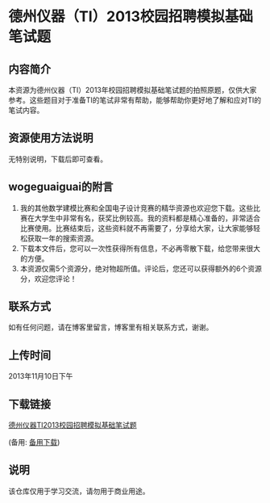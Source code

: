 # 德州仪器（TI）2013校园招聘模拟基础笔试题

## 内容简介
本资源为德州仪器（TI）2013年校园招聘模拟基础笔试题的拍照原题，仅供大家参考。这些题目对于准备TI的笔试非常有帮助，能够帮助你更好地了解和应对TI的笔试内容。

## 资源使用方法说明
无特别说明，下载后即可查看。

## wogeguaiguai的附言
1. 我的其他数学建模比赛和全国电子设计竞赛的精华资源也欢迎您下载。这些比赛在大学生中非常有名，获奖比例较高。我的资料都是精心准备的，非常适合比赛使用。比赛结束后，这些资料就不再需要了，分享给大家，让大家能够轻松获取一年的搜索资源。
2. 下载本文件后，您可以一次性获得所有信息，不必再零散下载，给您带来很大的方便。
3. 本资源仅需5个资源分，绝对物超所值。评论后，您还可以获得额外的6个资源分，欢迎您评论！

## 联系方式
如有任何问题，请在博客里留言，博客里有相关联系方式，谢谢。

## 上传时间
2013年11月10日下午

## 下载链接
[德州仪器TI2013校园招聘模拟基础笔试题](https://pan.quark.cn/s/51d7a0f130c0) 

(备用: [备用下载](https://pan.baidu.com/s/1uvUk5mSTbx9ON-GzOutr4w?pwd=1234))

## 说明

该仓库仅用于学习交流，请勿用于商业用途。
